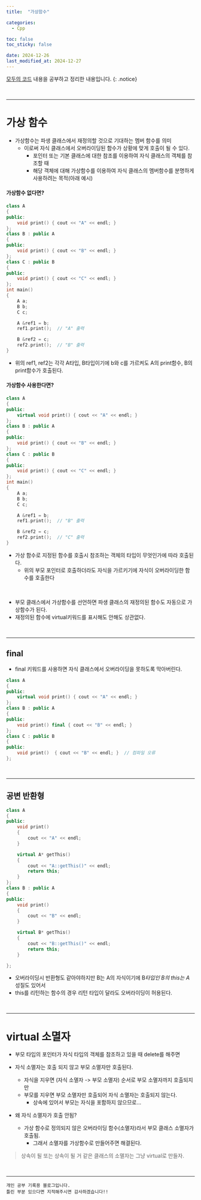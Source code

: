 ```yaml
---
title:  "가상함수" 

categories:
  - Cpp

toc: false
toc_sticky: false

date: 2024-12-26
last_modified_at: 2024-12-27
---
```


[모두의 코드](https://modoocode.com/135) 내용을 공부하고 정리한 내용입니다.
{: .notice}

<br/>

---

# 가상 함수

* 가상함수는 파생 클래스에서 재정의할 것으로 기대하는 멤버 함수를 의미
    * 이로써 자식 클래스에서 오버라이딩된 함수가 상황에 맞게 호출이 될 수 있다.
        * 포인터 또는 기본 클래스에 대한 참조를 이용하여 자식 클래스의 객체를 참조할 때
        * 해당 객체에 대해 가상함수를 이용하여 자식 클래스의 멤버함수를 분명하게 사용하려는 목적(아래 예시)

#### 가상함수 없다면?

```cpp
class A
{
public:
	void print() { cout << "A" << endl; }
};
class B : public A
{
public:
	void print() { cout << "B" << endl; }
};
class C : public B
{
public:
	void print() { cout << "C" << endl; }
};
int main()
{
	A a;
	B b;
	C c;

    A &ref1 = b;
    ref1.print();  // "A" 출력

	B &ref2 = c;
	ref2.print();  // "B" 출력
}
```

* 위의 ref1, ref2는 각각 A타입, B타입이기에 b와 c를 가르켜도 A의 print함수, B의 print함수가 호출된다.

#### 가상함수 사용한다면?

```cpp
class A
{
public:
	virtual void print() { cout << "A" << endl; }
};
class B : public A
{
public:
	void print() { cout << "B" << endl; }
};
class C : public B
{
public:
	void print() { cout << "C" << endl; }
};
int main()
{
	A a;
	B b;
	C c;

    A &ref1 = b;
    ref1.print();  // "B" 출력

	B &ref2 = c;
	ref2.print();  // "C" 출력
}
```

* 가상 함수로 지정된 함수를 호출시 참조하는 객체의 타입이 무엇인가에 따라 호출된다.
    * 위의 부모 포인터로 호출하더라도 자식을 가르키기에 자식이 오버라이딩한 함수를 호출한다

<br/>

* 부모 클래스에서 가상함수를 선언하면 파생 클래스의 재정의된 함수도 자동으로 가상함수가 된다.
* 재정의된 함수에 virtual키워드를 표시해도 안해도 상관없다.

<br/>

---

## final

* final 키워드를 사용하면 자식 클래스에서 오버라이딩을 못하도록 막아버린다.
```cpp
class A
{
public:
    virtual void print() { cout << "A" << endl; }
};
class B : public A
{
public:
    void print() final { cout << "B" << endl; }  
};
class C : public B
{
public:
    void print()  { cout << "B" << endl; }  // 컴파일 오류
};
```

<br/>

---

## 공변 반환형

```cpp
class A
{
public:
	void print() 
    { 
        cout << "A" << endl; 
    }

	virtual A* getThis() 
    { 
		cout << "A::getThis()" << endl;
		return this; 
    }
};
class B : public A
{
public:
	void print() 
    { 
        cout << "B" << endl; 
    }

	virtual B* getThis() 
    { 
		cout << "B::getThis()" << endl;
		return this; 
    }

};
```

* 오버라이딩시 반환형도 같아야하지만 B는 A의 자식이기에 B*타입인 B의 this는 A* 성질도 있어서
* this를 리턴하는 함수의 경우 리턴 타입이 달라도 오버라이딩이 허용된다.

<br/>

---

# virtual 소멸자
* 부모 타입의 포인터가 자식 타입의 객체를 참조하고 있을 때 delete를 해주면
* 자식 소멸자는 호출 되지 않고 부모 소멸자만 호출된다.
    * 자식을 지우면 (자식 소멸자 -> 부모 소멸자) 순서로 부모 소멸자까지 호출되지만
    * 부모를 지우면 부모 소멸자만 호출되어 자식 소멸자는 호출되지 않는다.
        * 상속에 있어서 부모는 자식을 포함하지 않으므로...
  
* 왜 자식 소멸자가 호출 안됨? 
    * 가상 함수로 정의되지 않은 오버라이딩 함수(소멸자)라서 부모 클래스 소멸자가 호출됨.
        * 그래서 소멸자를 가상함수로 만들어주면 해결된다.
     
> 상속이 될 또는 상속이 될 거 같은 클래스의 소멸자는 그냥 virtual로 만들자.

<br/>

---

```
개인 공부 기록용 블로그입니다.
틀린 부분 있으다면 지적해주시면 감사하겠습니다!!
```
